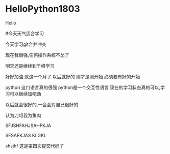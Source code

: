 # HelloPython1803
Hello

#今天天气适合学习


今天学习git合并冲突


现在我很强,任何操作系统不怂了

明天还是继续到千峰学习

好好加油
就这一个月了
以后就好的
则才是刚开始
必须要有好的开始

python  这门语言真的很强
python是一个交互性语言
现在的学习状态真的可以,学习可以继续加吧劲

以后就会很好的,一会会对自己很好的


认为刀俎我为鱼肉

SFJSHFAHJSAHFKJA

SFSAFKJAS
KLGKL


shsjhf
这是第四次提交代码了
